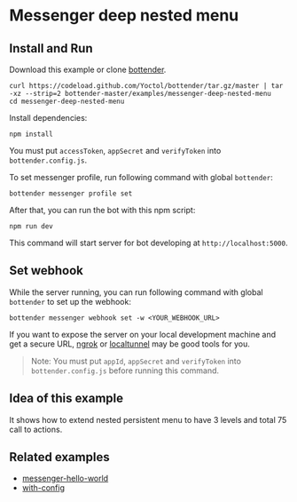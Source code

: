 # Messenger deep nested menu

## Install and Run

Download this example or clone [bottender](https://github.com/Yoctol/bottender).

```
curl https://codeload.github.com/Yoctol/bottender/tar.gz/master | tar -xz --strip=2 bottender-master/examples/messenger-deep-nested-menu
cd messenger-deep-nested-menu
```

Install dependencies:

```
npm install
```

You must put `accessToken`, `appSecret` and `verifyToken` into `bottender.config.js`.

To set messenger profile, run following command with global `bottender`:

```
bottender messenger profile set
```

After that, you can run the bot with this npm script:

```
npm run dev
```

This command will start server for bot developing at `http://localhost:5000`.

## Set webhook

While the server running, you can run following command with global `bottender` to set up the webhook:

```
bottender messenger webhook set -w <YOUR_WEBHOOK_URL>
```

If you want to expose the server on your local development machine and get a secure URL, [ngrok](https://ngrok.com/) or [localtunnel](https://localtunnel.github.io/www/) may be good tools for you.

> Note: You must put `appId`, `appSecret` and `verifyToken` into `bottender.config.js` before running this command.

## Idea of this example

It shows how to extend nested persistent menu to have 3 levels and total 75 call to actions.

## Related examples

* [messenger-hello-world](../messenger-hello-world)
* [with-config](../with-config)
